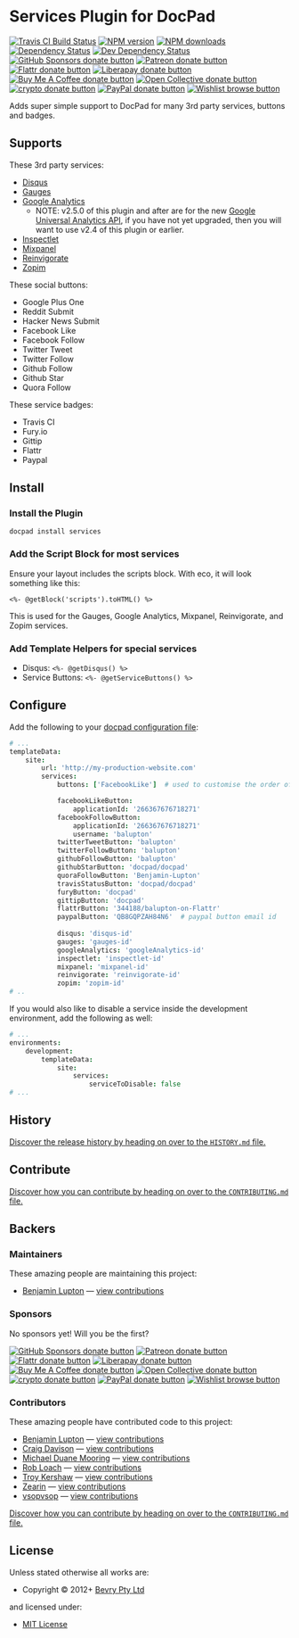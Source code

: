 <!-- TITLE/ -->

<h1>Services Plugin for DocPad</h1>

<!-- /TITLE -->


<!-- BADGES/ -->

<span class="badge-travisci"><a href="http://travis-ci.com/docpad/docpad-plugin-services" title="Check this project's build status on TravisCI"><img src="https://img.shields.io/travis/com/docpad/docpad-plugin-services/master.svg" alt="Travis CI Build Status" /></a></span>
<span class="badge-npmversion"><a href="https://npmjs.org/package/docpad-plugin-services" title="View this project on NPM"><img src="https://img.shields.io/npm/v/docpad-plugin-services.svg" alt="NPM version" /></a></span>
<span class="badge-npmdownloads"><a href="https://npmjs.org/package/docpad-plugin-services" title="View this project on NPM"><img src="https://img.shields.io/npm/dm/docpad-plugin-services.svg" alt="NPM downloads" /></a></span>
<span class="badge-daviddm"><a href="https://david-dm.org/docpad/docpad-plugin-services" title="View the status of this project's dependencies on DavidDM"><img src="https://img.shields.io/david/docpad/docpad-plugin-services.svg" alt="Dependency Status" /></a></span>
<span class="badge-daviddmdev"><a href="https://david-dm.org/docpad/docpad-plugin-services#info=devDependencies" title="View the status of this project's development dependencies on DavidDM"><img src="https://img.shields.io/david/dev/docpad/docpad-plugin-services.svg" alt="Dev Dependency Status" /></a></span>
<br class="badge-separator" />
<span class="badge-githubsponsors"><a href="https://github.com/sponsors/balupton" title="Donate to this project using GitHub Sponsors"><img src="https://img.shields.io/badge/github-donate-yellow.svg" alt="GitHub Sponsors donate button" /></a></span>
<span class="badge-patreon"><a href="https://patreon.com/bevry" title="Donate to this project using Patreon"><img src="https://img.shields.io/badge/patreon-donate-yellow.svg" alt="Patreon donate button" /></a></span>
<span class="badge-flattr"><a href="https://flattr.com/profile/balupton" title="Donate to this project using Flattr"><img src="https://img.shields.io/badge/flattr-donate-yellow.svg" alt="Flattr donate button" /></a></span>
<span class="badge-liberapay"><a href="https://liberapay.com/bevry" title="Donate to this project using Liberapay"><img src="https://img.shields.io/badge/liberapay-donate-yellow.svg" alt="Liberapay donate button" /></a></span>
<span class="badge-buymeacoffee"><a href="https://buymeacoffee.com/balupton" title="Donate to this project using Buy Me A Coffee"><img src="https://img.shields.io/badge/buy%20me%20a%20coffee-donate-yellow.svg" alt="Buy Me A Coffee donate button" /></a></span>
<span class="badge-opencollective"><a href="https://opencollective.com/bevry" title="Donate to this project using Open Collective"><img src="https://img.shields.io/badge/open%20collective-donate-yellow.svg" alt="Open Collective donate button" /></a></span>
<span class="badge-crypto"><a href="https://bevry.me/crypto" title="Donate to this project using Cryptocurrency"><img src="https://img.shields.io/badge/crypto-donate-yellow.svg" alt="crypto donate button" /></a></span>
<span class="badge-paypal"><a href="https://bevry.me/paypal" title="Donate to this project using Paypal"><img src="https://img.shields.io/badge/paypal-donate-yellow.svg" alt="PayPal donate button" /></a></span>
<span class="badge-wishlist"><a href="https://bevry.me/wishlist" title="Buy an item on our wishlist for us"><img src="https://img.shields.io/badge/wishlist-donate-yellow.svg" alt="Wishlist browse button" /></a></span>

<!-- /BADGES -->


Adds super simple support to DocPad for many 3rd party services, buttons and badges.


## Supports

These 3rd party services:

- [Disqus](http://disqus.com/)
- [Gauges](http://gaug.es/)
- [Google Analytics](http://www.google.com.au/analytics/)
	- NOTE: v2.5.0 of this plugin and after are for the new [Google Universal Analytics API](https://developers.google.com/analytics/devguides/collection/upgrade/), if you have not yet upgraded, then you will want to use v2.4 of this plugin or earlier.
- [Inspectlet](http://www.inspectlet.com/)
- [Mixpanel](https://mixpanel.com/)
- [Reinvigorate](https://www.reinvigorate.net/)
- [Zopim](http://zopim.com/)

These social buttons:

- Google Plus One
- Reddit Submit
- Hacker News Submit
- Facebook Like
- Facebook Follow
- Twitter Tweet
- Twitter Follow
- Github Follow
- Github Star
- Quora Follow

These service badges:

- Travis CI
- Fury.io
- Gittip
- Flattr
- Paypal


## Install

### Install the Plugin

```
docpad install services
```

### Add the Script Block for most services

Ensure your layout includes the scripts block. With eco, it will look something like this:

```
<%- @getBlock('scripts').toHTML() %>
```

This is used for the Gauges, Google Analytics, Mixpanel, Reinvigorate, and Zopim services.


### Add Template Helpers for special services

- Disqus: `<%- @getDisqus() %>`
- Service Buttons: `<%- @getServiceButtons() %>`


## Configure

Add the following to your [docpad configuration file](http://docpad.org/docs/config/):

``` coffee
# ...
templateData:
	site:
		url: 'http://my-production-website.com'
		services:
			buttons: ['FacebookLike']  # used to customise the order of the buttons

			facebookLikeButton:
				applicationId: '266367676718271'
			facebookFollowButton:
				applicationId: '266367676718271'
				username: 'balupton'
			twitterTweetButton: 'balupton'
			twitterFollowButton: 'balupton'
			githubFollowButton: 'balupton'
			githubStarButton: 'docpad/docpad'
			quoraFollowButton: 'Benjamin-Lupton'
			travisStatusButton: 'docpad/docpad'
			furyButton: 'docpad'
			gittipButton: 'docpad'
			flattrButton: '344188/balupton-on-Flattr'
			paypalButton: 'QB8GQPZAH84N6'  # paypal button email id
			
			disqus: 'disqus-id'
			gauges: 'gauges-id'
			googleAnalytics: 'googleAnalytics-id'
			inspectlet: 'inspectlet-id'
			mixpanel: 'mixpanel-id'
			reinvigorate: 'reinvigorate-id'
			zopim: 'zopim-id'
# ..
```

If you would also like to disable a service inside the development environment, add the following as well:

``` coffee
# ...
environments:
	development:
		templateData:
			site:
				services:
					serviceToDisable: false
# ...
```






<!-- HISTORY/ -->

<h2>History</h2>

<a href="https://github.com/docpad/docpad-plugin-services/blob/master/HISTORY.md#files">Discover the release history by heading on over to the <code>HISTORY.md</code> file.</a>

<!-- /HISTORY -->


<!-- CONTRIBUTE/ -->

<h2>Contribute</h2>

<a href="https://github.com/docpad/docpad-plugin-services/blob/master/CONTRIBUTING.md#files">Discover how you can contribute by heading on over to the <code>CONTRIBUTING.md</code> file.</a>

<!-- /CONTRIBUTE -->


<!-- BACKERS/ -->

<h2>Backers</h2>

<h3>Maintainers</h3>

These amazing people are maintaining this project:

<ul><li><a href="https://github.com/balupton">Benjamin Lupton</a> — <a href="https://github.com/docpad/docpad-plugin-services/commits?author=balupton" title="View the GitHub contributions of Benjamin Lupton on repository docpad/docpad-plugin-services">view contributions</a></li></ul>

<h3>Sponsors</h3>

No sponsors yet! Will you be the first?

<span class="badge-githubsponsors"><a href="https://github.com/sponsors/balupton" title="Donate to this project using GitHub Sponsors"><img src="https://img.shields.io/badge/github-donate-yellow.svg" alt="GitHub Sponsors donate button" /></a></span>
<span class="badge-patreon"><a href="https://patreon.com/bevry" title="Donate to this project using Patreon"><img src="https://img.shields.io/badge/patreon-donate-yellow.svg" alt="Patreon donate button" /></a></span>
<span class="badge-flattr"><a href="https://flattr.com/profile/balupton" title="Donate to this project using Flattr"><img src="https://img.shields.io/badge/flattr-donate-yellow.svg" alt="Flattr donate button" /></a></span>
<span class="badge-liberapay"><a href="https://liberapay.com/bevry" title="Donate to this project using Liberapay"><img src="https://img.shields.io/badge/liberapay-donate-yellow.svg" alt="Liberapay donate button" /></a></span>
<span class="badge-buymeacoffee"><a href="https://buymeacoffee.com/balupton" title="Donate to this project using Buy Me A Coffee"><img src="https://img.shields.io/badge/buy%20me%20a%20coffee-donate-yellow.svg" alt="Buy Me A Coffee donate button" /></a></span>
<span class="badge-opencollective"><a href="https://opencollective.com/bevry" title="Donate to this project using Open Collective"><img src="https://img.shields.io/badge/open%20collective-donate-yellow.svg" alt="Open Collective donate button" /></a></span>
<span class="badge-crypto"><a href="https://bevry.me/crypto" title="Donate to this project using Cryptocurrency"><img src="https://img.shields.io/badge/crypto-donate-yellow.svg" alt="crypto donate button" /></a></span>
<span class="badge-paypal"><a href="https://bevry.me/paypal" title="Donate to this project using Paypal"><img src="https://img.shields.io/badge/paypal-donate-yellow.svg" alt="PayPal donate button" /></a></span>
<span class="badge-wishlist"><a href="https://bevry.me/wishlist" title="Buy an item on our wishlist for us"><img src="https://img.shields.io/badge/wishlist-donate-yellow.svg" alt="Wishlist browse button" /></a></span>

<h3>Contributors</h3>

These amazing people have contributed code to this project:

<ul><li><a href="https://github.com/balupton">Benjamin Lupton</a> — <a href="https://github.com/docpad/docpad-plugin-services/commits?author=balupton" title="View the GitHub contributions of Benjamin Lupton on repository docpad/docpad-plugin-services">view contributions</a></li>
<li><a href="https://github.com/davisonio">Craig Davison</a> — <a href="https://github.com/docpad/docpad-plugin-services/commits?author=davisonio" title="View the GitHub contributions of Craig Davison on repository docpad/docpad-plugin-services">view contributions</a></li>
<li><a href="https://github.com/mikeumus">Michael Duane Mooring</a> — <a href="https://github.com/docpad/docpad-plugin-services/commits?author=mikeumus" title="View the GitHub contributions of Michael Duane Mooring on repository docpad/docpad-plugin-services">view contributions</a></li>
<li><a href="https://github.com/RobLoach">Rob Loach</a> — <a href="https://github.com/docpad/docpad-plugin-services/commits?author=RobLoach" title="View the GitHub contributions of Rob Loach on repository docpad/docpad-plugin-services">view contributions</a></li>
<li><a href="https://github.com/troykershaw">Troy Kershaw</a> — <a href="https://github.com/docpad/docpad-plugin-services/commits?author=troykershaw" title="View the GitHub contributions of Troy Kershaw on repository docpad/docpad-plugin-services">view contributions</a></li>
<li><a href="https://github.com/Zearin">Zearin</a> — <a href="https://github.com/docpad/docpad-plugin-services/commits?author=Zearin" title="View the GitHub contributions of Zearin on repository docpad/docpad-plugin-services">view contributions</a></li>
<li><a href="https://github.com/vsopvsop">vsopvsop</a> — <a href="https://github.com/docpad/docpad-plugin-services/commits?author=vsopvsop" title="View the GitHub contributions of vsopvsop on repository docpad/docpad-plugin-services">view contributions</a></li></ul>

<a href="https://github.com/docpad/docpad-plugin-services/blob/master/CONTRIBUTING.md#files">Discover how you can contribute by heading on over to the <code>CONTRIBUTING.md</code> file.</a>

<!-- /BACKERS -->


<!-- LICENSE/ -->

<h2>License</h2>

Unless stated otherwise all works are:

<ul><li>Copyright &copy; 2012+ <a href="http://bevry.me">Bevry Pty Ltd</a></li></ul>

and licensed under:

<ul><li><a href="http://spdx.org/licenses/MIT.html">MIT License</a></li></ul>

<!-- /LICENSE -->
